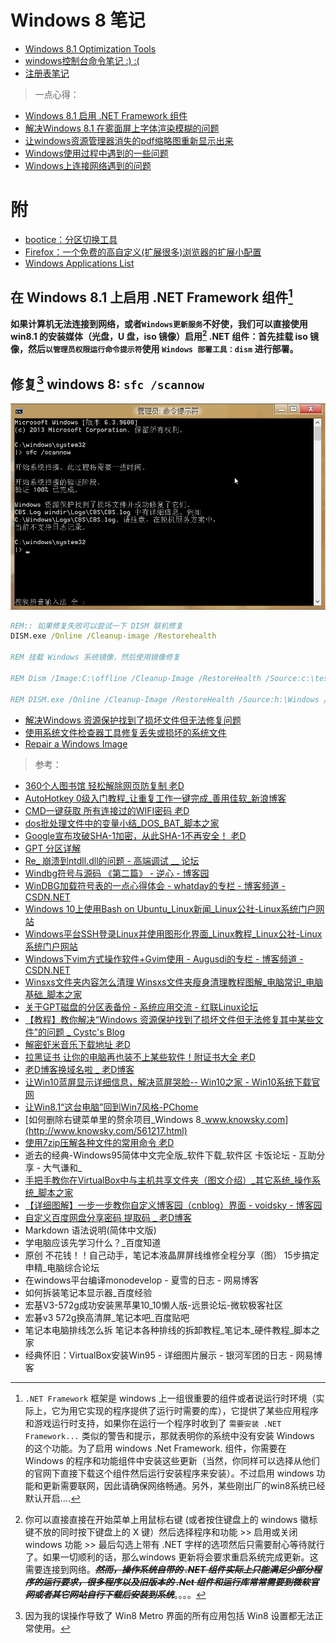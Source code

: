 <link href="../css/style.css" rel="stylesheet" type="text/css" />


# Windows 8 笔记

+ [Windows 8.1 Optimization Tools](windows_tools.md)
+ [windows控制台命令笔记 :) :(](windows_cmd.md)
+ [注册表笔记](regedit.md)

> 一点心得：

+ [Windows 8.1 启用 .NET Framework 组件](Windows8.1启用.NET3.0和4.0组件.md)
+ [解决Windows 8.1 在雾面屏上字体渲染模糊的问题](win_font.md)
+ [让windows资源管理器消失的pdf缩略图重新显示出来](让windows资源管理器消失的pdf缩略图重新显示出来.md)
+ [Windows使用过程中遇到的一些问题](Windows使用过程中遇到的一些问题.md)
+ [Windows上连接网络遇到的问题](Windows上连接网络遇到的问题.md)

# 附

+ [bootice：分区切换工具](bootice.md)
+ [Firefox：一个免费的高自定义(扩展很多)浏览器的扩展小配置](firefox.md)
+ [Windows Applications List](programfiles.md)

## 在 Windows 8.1 上启用 .NET Framework 组件[^.net]

**如果计算机无法连接到网络，或者`Windows更新服务`不好使，我们可以直接使用 win8.1 的安装媒体（光盘，U 盘，iso 镜像）启用[^method] .NET 组件：首先挂载 iso 镜像，然后`以管理员权限运行命令提示符`使用 `Windows 部署工具：dism` 进行部署。**

[^.net]: `.NET Framework` 框架是 windows 上一组很重要的组件或者说运行时环境（实际上，它为用它实现的程序提供了运行时需要的库），它提供了某些应用程序和游戏运行时支持，如果你在运行一个程序时收到了 `需要安装 .NET Framework...` 类似的警告和提示，那就表明你的系统中没有安装 Windows 的这个功能。为了启用 windows  .Net Framework. 组件，你需要在 Windows 的程序和功能组件中安装这些更新（当然，你同样可以选择从他们的官网下直接下载这个组件然后运行安装程序来安装）。不过启用 windows 功能和更新需要联网，因此请确保网络畅通。另外，某些刚出厂的win8系统已经默认开启....

[^method]: 你可以直接直接在开始菜单上用鼠标右键 (或者按住键盘上的 windows 徽标键不放的同时按下键盘上的 X 键）然后选择程序和功能 >> 启用或关闭windows 功能 >> 最后勾选上带有 .NET 字样的选项然后只需要耐心等待就行了。如果一切顺利的话，那么windows 更新将会要求重启系统完成更新。这需要连接到网络。~~***然而，操作系统自带的 .NET 组件实际上只能满足少部分程序的运行要求，很多程序以及旧版本的 .Net 组件和运行库常常需要到微软官网或者其它网站自行下载后安装到系统***~~。。。。

## 修复[^repier] windows 8: `sfc /scannow`

![](images/1548505975_5924.png)

```cmd
REM:: 如果修复失败可以尝试一下 DISM 联机修复
DISM.exe /Online /Cleanup-image /Restorehealth

REM 挂载 Windows 系统镜像，然后使用镜像修复

REM Dism /Image:C:\offline /Cleanup-Image /RestoreHealth /Source:c:\test\mount\windows

REM DISM.exe /Online /Cleanup-Image /RestoreHealth /Source:h:\Windows /LimitAccess
```

+ [解决Windows 资源保护找到了损坏文件但无法修复问题](https://wangye.org/blog/archives/1081/)
+ [使用系统文件检查器工具修复丢失或损坏的系统文件](https://support.microsoft.com/zh-cn/help/929833/use-the-system-file-checker-tool-to-repair-missing-or-corrupted-system)
+ [Repair a Windows Image](http://technet.microsoft.com/zh-cn/library/hh824869.aspx)


> 参考：

+ [360个人图书馆 轻松解除网页防复制  老D](https://laod.cn/black-technology/360doc-copy.html)
+ [AutoHotkey 0级入门教程_让重复工作一键完成_善用佳软_新浪博客](http://blog.sina.com.cn/s/blog_46dac66f010005g7.html)
+ [CMD一键获取 所有连接过的WIFI密码  老D](https://laod.cn/black-technology/cmd-obtain-wifi-password.html)
+ [dos批处理文件中的变量小结_DOS_BAT_脚本之家](http://www.jb51.net/article/49196.htm)
+ [Google宣布攻破SHA-1加密，从此SHA-1不再安全！  老D](https://laod.cn/news/google-sha-1.html)
+ [GPT 分区详解 ](http://www.jinbuguo.com/storage/gpt.html)
+ [Re_ 崩溃到ntdll.dll的问题 - 高端调试 __ 论坛](http://advdbg.org/forums/5776/ShowPost.aspx)
+ [Windbg符号与源码 《第二篇》 - 逆心 - 博客园](http://www.cnblogs.com/kissdodog/p/3729396.html)
+ [WinDBG加载符号表的一点心得体会 - whatday的专栏 - 博客频道 - CSDN.NET](http://blog.csdn.net/whatday/article/details/7100292)
+ [Windows 10上使用Bash on Ubuntu_Linux新闻_Linux公社-Linux系统门户网站](http://www.linuxidc.com/Linux/2016-04/130016.htm)
+ [Windows平台SSH登录Linux并使用图形化界面_Linux教程_Linux公社-Linux系统门户网站](http://www.linuxidc.com/Linux/2011-09/42340.htm)
+ [Windows下vim方式操作软件+Gvim使用 - Augusdi的专栏 - 博客频道 - CSDN.NET](http://blog.csdn.net/augusdi/article/details/43970341)
+ [Winsxs文件夹内容怎么清理 Winsxs文件夹瘦身清理教程图解_电脑常识_电脑基础_脚本之家](http://www.jb51.net/diannaojichu/164281.html)
+ [关于GPT磁盘的分区表备份 - 系统应用交流 - 红联Linux论坛](http://www.linuxdiyf.com/bbs/thread-310996-1-1.html)
+ [【教程】教你解决“Windows 资源保护找到了损坏文件但无法修复其中某些文件”的问题 _ Cystc's Blog](http://www.cystc.org/?p=2827)
+ [解密虾米音乐下载地址  老D](https://laod.cn/free/xiami-music.html)
+ [拉黑证书 让你的电脑再也装不上某些软件！附证书大全  老D](https://laod.cn/black-technology/pull-the-black-certificate.html)
+ [老D博客换域名啦 _ 老D博客](https://laod.cn/journal/cn-or-org.html)
+ [让Win10蓝屏显示详细信息，解决蓝屏哭脸-- Win10之家 - Win10系统下载官网](http://www.62hx.com/zixun/1101.html)
+ [让Win8.1“这台电脑”回到Win7风格-PChome](http://article.pchome.net/content-1678993.html)
+ [如何删除右键菜单里的赘余项目_Windows 8_www.knowsky.com](http://www.knowsky.com/561217.html)
+ [使用7zip压解各种文件的常用命令  老D](https://laod.cn/tools/7zip-jieya-mingling.html)
+ 逝去的经典-Windows95简体中文完全版_软件下载_软件区 卡饭论坛 - 互助分享 - 大气谦和_
+ [手把手教你在VirtualBox中与主机共享文件夹（图文介绍）_其它系统_操作系统_脚本之家](http://www.jb51.net/os/other/514409.html)
+ [【详细图解】一步一步教你自定义博客园（cnblog）界面 - voidsky - 博客园](http://www.cnblogs.com/voidsky/p/5490220.html)
+ [自定义百度网盘分享密码 提取码 _ 老D博客](https://laod.cn/black-technology/baidu-wangpan-tiquma.html)
+ Markdown 语法说明(简体中文版)
+ 学电脑应该先学习什么？_百度知道
+ 原创 不花钱！！自己动手，笔记本液晶屏屏线维修全程分享（图） 15步搞定 申精_电脑综合论坛
+ 在windows平台编译monodevelop - 夏雪的日志 - 网易博客
+ 如何拆装笔记本显示器_百度经验
+ 宏基V3-572g成功安装黑苹果10_10懒人版-远景论坛-微软极客社区
+ 宏碁v3 572g换高清屏_笔记本吧_百度贴吧
+ 笔记本电脑排线怎么拆 笔记本各种排线的拆卸教程_笔记本_硬件教程_脚本之家
+ 经典怀旧：VirtualBox安装Win95 - 详细图片展示 - 银河军团的日志 - 网易博客

[^repier]: 因为我的误操作导致了 Win8 Metro 界面的所有应用包括 Win8 设置都无法正常使用。
<link href="../css/style.css" rel="stylesheet" type="text/css" />


